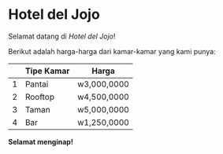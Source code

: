 # Hotel del Jojo

Selamat datang di *Hotel del Jojo*!

Berikut adalah harga-harga dari kamar-kamar yang kami punya:

|  | Tipe Kamar | Harga |
| - | -------- | --- |
| 1 | Pantai | w3,000,0000 |
| 2 | Rooftop | w4,500,0000 |
| 3 | Taman | w5,000,0000 |
| 4 | Bar | w1,250,0000 |

**Selamat menginap!**
